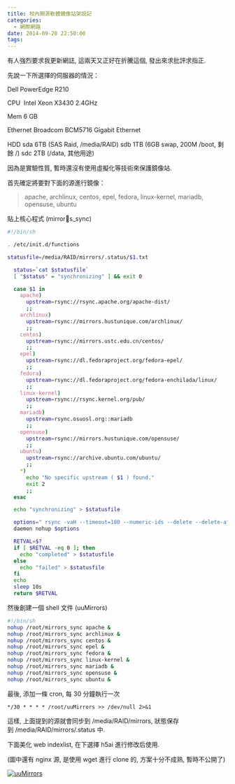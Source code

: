 ```yaml
---
title: 校內開源軟體鏡像站架設記
categories:
  - 網際網路
date: 2014-09-20 22:50:00
tags:
---
```


有人強烈要求我更新網誌, 這兩天又正好在折騰這個, 發出來求批評求指正.

先說一下所選擇的伺服器的情況：

Dell PowerEdge R210

CPU  Intel Xeon X3430 2.4GHz

Mem 6 GB

Ethernet Broadcom BCM5716 Gigabit Ethernet

HDD sda 6TB (SAS Raid, /media/RAID) sdb 1TB (6GB swap, 200M /boot, 剩餘 /)  sdc 2TB (/data, 其他用途)

<!--more-->

因為是實驗性質, 暫時還沒有使用虛擬化等技術來保護鏡像站.

首先確定將要對下面的源進行鏡像：

> apache, archlinux, centos, epel, fedora, linux-kernel, mariadb, opensuse, ubuntu

貼上核心程式 (mirrors_sync)

```bash
#!/bin/sh

. /etc/init.d/functions

statusfile=/media/RAID/mirrors/.status/$1.txt

  status=`cat $statusfile`
  [ "$status" = "synchronizing" ] && exit 0

  case $1 in
    apache)
      upstream=rsync://rsync.apache.org/apache-dist/
      ;;
    archlinux)
      upstream=rsync://mirrors.hustunique.com/archlinux/
      ;;
    centos)
      upstream=rsync://mirrors.ustc.edu.cn/centos/
      ;;
    epel)
      upstream=rsync://dl.fedoraproject.org/fedora-epel/
      ;;
    fedora)
      upstream=rsync://dl.fedoraproject.org/fedora-enchilada/linux/
      ;;
    linux-kernel)
      upstream=rsync://rsync.kernel.org/pub/
      ;;
    mariadb)
      upstream=rsync.osuosl.org::mariadb
      ;;
    opensuse)
      upstream=rsync://mirrors.hustunique.com/opensuse/
      ;;
    ubuntu)
      upstream=rsync://archive.ubuntu.com/ubuntu/
      ;;
    *)
      echo "No specific upstream ( $1 ) found."
      exit 2
      ;;
  esac

  echo "synchronizing" > $statusfile

  options=" rsync -vaH --timeout=180 --numeric-ids --delete --delete-after --delay-updates --log-file=/media/RAID/mirrors/.status/rsync.log --log-file-format='%i %o %f %M %t' --exclude-from=/media/RAID/mirrors/.config/$1 $upstream /media/RAID/mirrors/$1/"
  daemon nohup $options

  RETVAL=$?
  if [ $RETVAL -eq 0 ]; then
    echo "completed" > $statusfile
  else
    echo "failed" > $statusfile
  fi
  echo
  sleep 10s
  return $RETVAL
```

然後創建一個 shell 文件 (uuMirrors)

```bash
#!/bin/sh
nohup /root/mirrors_sync apache &
nohup /root/mirrors_sync archlinux &
nohup /root/mirrors_sync centos &
nohup /root/mirrors_sync epel &
nohup /root/mirrors_sync fedora &
nohup /root/mirrors_sync linux-kernel &
nohup /root/mirrors_sync mariadb &
nohup /root/mirrors_sync opensuse &
nohup /root/mirrors_sync ubuntu &
```

最後, 添加一條 cron, 每 30 分鐘執行一次

```crontab
*/30 * * * * /root/uuMirrors >> /dev/null 2>&1
```

這樣, 上面提到的源就會同步到 /media/RAID/mirrors, 狀態保存到 /media/RAID/mirrors/.status 中.

下面美化 web indexlist, 在下選擇 h5ai 進行修改后使用.

 (圖中還有 nginx 源, 是使用 wget 進行 clone 的, 方案十分不成熟, 暫時不公開了)

[![uuMirrors](/wp-content/uploads/2014/09/uuMirrors-300x187.png)](/wp-content/uploads/2014/09/uuMirrors-e1411224684522.png)
